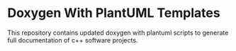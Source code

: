 # Doxygen With PlantUML Templates
This repository contains updated doxygen with plantuml scripts to generate full documentation of c++ software projects.



